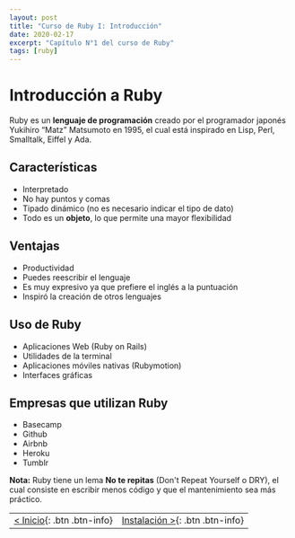 ```yaml
---
layout: post
title: "Curso de Ruby I: Introducción"
date: 2020-02-17
excerpt: "Capítulo N°1 del curso de Ruby"
tags: [ruby]
---
```


# Introducción a Ruby

Ruby es un **lenguaje de programación** creado por el programador japonés Yukihiro “Matz” Matsumoto en 1995, el cual está inspirado en Lisp, Perl, Smalltalk, Eiffel y Ada.

## Características

* Interpretado
* No hay puntos y comas
* Tipado dinámico (no es necesario indicar el tipo de dato)
* Todo es un **objeto**, lo que permite una mayor flexibilidad

## Ventajas

* Productividad
* Puedes reescribir el lenguaje
* Es muy expresivo ya que prefiere el inglés a la puntuación
* Inspiró la creación de otros lenguajes

## Uso de Ruby

* Aplicaciones Web (Ruby on Rails)
* Utilidades de la terminal
* Aplicaciones móviles nativas (Rubymotion)
* Interfaces gráficas

## Empresas que utilizan Ruby

* Basecamp
* Github
* Airbnb
* Heroku
* Tumblr

**Nota:** Ruby tiene un lema **No te repitas** (Don't Repeat Yourself o DRY), el cual consiste en escribir menos código y que el mantenimiento sea más práctico.

|     |     |
|:----|----:|
| [< Inicio](https://nisoto.github.io/blog/){: .btn .btn-info} | [Instalación >](https://nisoto.github.io/curso-ruby-ii-instalacion/){: .btn .btn-info} |
